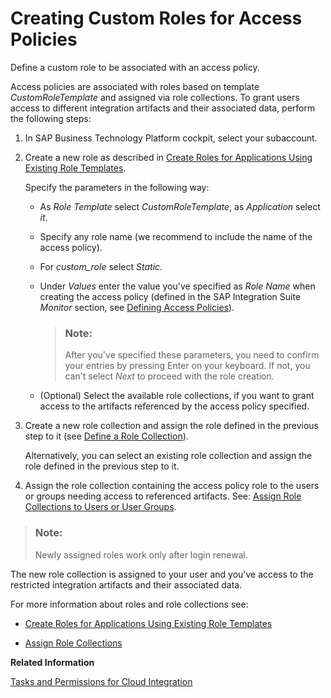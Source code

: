 <!-- loio7db3c87f6c744016b7eed9838912e123 -->

# Creating Custom Roles for Access Policies

Define a custom role to be associated with an access policy.



Access policies are associated with roles based on template *CustomRoleTemplate* and assigned via role collections. To grant users access to different integration artifacts and their associated data, perform the following steps:

1.  In SAP Business Technology Platform cockpit, select your subaccount.

2.  Create a new role as described in [Create Roles for Applications Using Existing Role Templates](https://help.sap.com/docs/CP_AUTHORIZ_TRUST_MNG/ae8e8427ecdf407790d96dad93b5f723/2670fd27fc804ad99313385711d644f6.html?version=Cloud).

    Specify the parameters in the following way:

    -   As *Role Template* select *CustomRoleTemplate*, as *Application* select *it*.

    -   Specify any role name \(we recommend to include the name of the access policy\).

    -   For *custom\_role* select *Static*.

    -   Under *Values* enter the value you've specified as *Role Name* when creating the access policy \(defined in the SAP Integration Suite *Monitor* section, see [Defining Access Policies](defining-access-policies-b0d7950.md)\).

        > ### Note:  
        > After you've specified these parameters, you need to confirm your entries by pressing Enter on your keyboard. If not, you can't select *Next* to proceed with the role creation.

    -   \(Optional\) Select the available role collections, if you want to grant access to the artifacts referenced by the access policy specified.


3.  Create a new role collection and assign the role defined in the previous step to it \(see [Define a Role Collection](https://help.sap.com/docs/BTP/65de2977205c403bbc107264b8eccf4b/4b20383efab341f181becf0a947a5498.html?version=Cloud)\).

    Alternatively, you can select an existing role collection and assign the role defined in the previous step to it.

4.  Assign the role collection containing the access policy role to the users or groups needing access to referenced artifacts. See: [Assign Role Collections to Users or User Groups](https://help.sap.com/docs/BTP/65de2977205c403bbc107264b8eccf4b/31532c77bd61421e9d40d100fd75ef52.html?version=Cloud).

> ### Note:  
> Newly assigned roles work only after login renewal.

The new role collection is assigned to your user and you've access to the restricted integration artifacts and their associated data.

For more information about roles and role collections see:

-   [Create Roles for Applications Using Existing Role Templates](https://help.sap.com/docs/CP_AUTHORIZ_TRUST_MNG/ae8e8427ecdf407790d96dad93b5f723/2670fd27fc804ad99313385711d644f6.html?version=Cloud)

-   [Assign Role Collections](https://help.sap.com/viewer/65de2977205c403bbc107264b8eccf4b/Cloud/en-US/9e1bf57130ef466e8017eab298b40e5e.html) 

**Related Information**  


[Tasks and Permissions for Cloud Integration](../60-Security/tasks-and-permissions-for-cloud-integration-556d557.md "")

